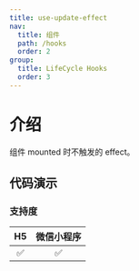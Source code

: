 ```yaml
---
title: use-update-effect
nav:
  title: 组件
  path: /hooks
  order: 2
group:
  title: LifeCycle Hooks
  order: 3
---
```


# 介绍

组件 mounted 时不触发的 effect。

## 代码演示

<code src="./demo/index"></code>

### 支持度

| H5  | 微信小程序 |
| :-: | :--------: |
| ✅  |     ✅     |
